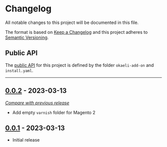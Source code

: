
# Changelog
All notable changes to this project will be documented in this file.

The format is based on [Keep a Changelog](https://keepachangelog.com/en/) and this project adheres to [Semantic Versioning](https://semver.org/spec/v2.0.0.html).

## Public API

The [public API](https://semver.org/spec/v2.0.0.html#spec-item-1) for this project is defined by the folder `okaeli-add-on` and `install.yaml`.

------


## [0.0.2](https://github.com/julienloizelet/ddev-add-on/releases/tag/v0.0.2) - 2023-03-13
[_Compare with previous release_](https://github.com/julienloizelet/ddev-add-on/compare/v0.0.1...v0.0.2)

- Add empty `varnish` folder for Magento 2


## [0.0.1](https://github.com/julienloizelet/ddev-add-on/releases/tag/v0.0.1) - 2023-03-13

- Initial release

